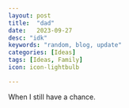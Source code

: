 ```yaml
---
layout: post
title:  "dad"
date:   2023-09-27
desc: "idk"
keywords: "random, blog, update"
categories: [Ideas]
tags: [Ideas, Family]
icon: icon-lightbulb

---
```

When I still have a chance.
